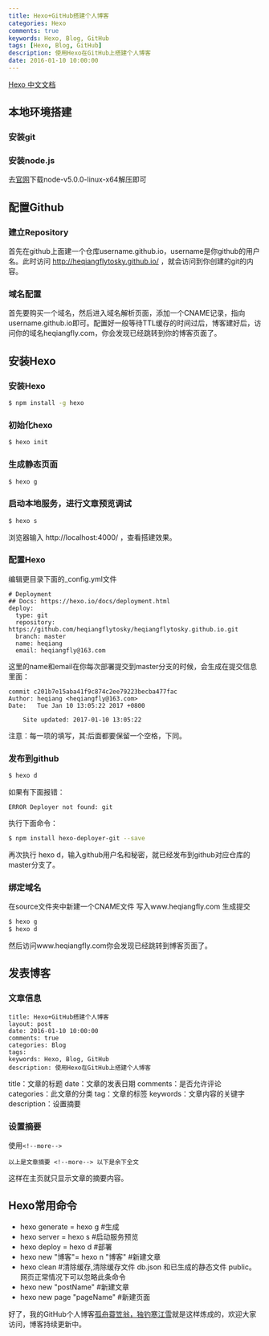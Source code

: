 ```yaml
---
title: Hexo+GitHub搭建个人博客
categories: Hexo
comments: true
keywords: Hexo, Blog, GitHub
tags: [Hexo, Blog, GitHub]
description: 使用Hexo在GitHub上搭建个人博客
date: 2016-01-10 10:00:00
---
```


[Hexo 中文文档](https://hexo.io/zh-cn/docs/index.html)

## 本地环境搭建
### 安装git
### 安装node.js
去[官网](https://nodejs.org/en/download/)下载node-v5.0.0-linux-x64解压即可
<!-- more -->

## 配置Github
### 建立Repository
首先在github上面建一个仓库username.github.io，username是你github的用户名。此时访问 http://heqiangflytosky.github.io/ ，就会访问到你创建的git的内容。
### 域名配置
首先要购买一个域名，然后进入域名解析页面，添加一个CNAME记录，指向username.github.io即可。配置好一般等待TTL缓存的时间过后，博客建好后，访问你的域名heqiangfly.com，你会发现已经跳转到你的博客页面了。

## 安装Hexo
### 安装Hexo
``` bash
$ npm install -g hexo
```
### 初始化hexo
``` bash
$ hexo init
```
### 生成静态页面
``` bash
$ hexo g
```
### 启动本地服务，进行文章预览调试
``` bash
$ hexo s
```
浏览器输入 http://localhost:4000/ ，查看搭建效果。
### 配置Hexo
编辑更目录下面的_config.yml文件
```
# Deployment
## Docs: https://hexo.io/docs/deployment.html
deploy:
  type: git
  repository: https://github.com/heqiangflytosky/heqiangflytosky.github.io.git
  branch: master
  name: heqiang
  email: heqiangfly@163.com
```
这里的name和email在你每次部署提交到master分支的时候，会生成在提交信息里面：
```
commit c201b7e15aba41f9c874c2ee79223becba477fac
Author: heqiang <heqiangfly@163.com>
Date:   Tue Jan 10 13:05:22 2017 +0800

    Site updated: 2017-01-10 13:05:22

```
注意：每一项的填写，其:后面都要保留一个空格，下同。
### 发布到github
``` bash
$ hexo d
```
如果有下面报错：
```
ERROR Deployer not found: git
```
执行下面命令：
``` bash
$ npm install hexo-deployer-git --save
```
再次执行 hexo d，输入github用户名和秘密，就已经发布到github对应仓库的master分支了。
### 绑定域名
在source文件夹中新建一个CNAME文件
写入www.heqiangfly.com
生成提交
``` bash
$ hexo g
$ hexo d
```
然后访问www.heqiangfly.com你会发现已经跳转到博客页面了。
## 发表博客
### 文章信息
```
title: Hexo+GitHub搭建个人博客
layout: post
date: 2016-01-10 10:00:00
comments: true
categories: Blog
tags: 
keywords: Hexo, Blog, GitHub
description: 使用Hexo在GitHub上搭建个人博客
```
title：文章的标题
date：文章的发表日期
comments：是否允许评论
categories：此文章的分类
tag：文章的标签
keywords：文章内容的关键字
description：设置摘要
### 设置摘要
使用`<!--more-->`
```
以上是文章摘要 <!--more--> 以下是余下全文
```
这样在主页就只显示文章的摘要内容。
## Hexo常用命令
- hexo generate = hexo g          #生成
- hexo server = hexo s            #启动服务预览
- hexo deploy = hexo d            #部署
- hexo new "博客"= hexo n "博客"   #新建文章
- hexo clean                      #清除缓存,清除缓存文件 db.json 和已生成的静态文件 public。 网页正常情况下可以忽略此条命令
- hexo new "postName"             #新建文章
- hexo new page "pageName"        #新建页面

好了，我的GitHub个人博客[孤舟蓑笠翁，独钓寒江雪](www.heqiangfly.com)就是这样炼成的，欢迎大家访问，博客持续更新中。














